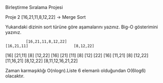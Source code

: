 Birleştirme Sıralama Projesi

Proje 2
[16,21,11,8,12,22] -> Merge Sort

Yukarıdaki dizinin sort türüne göre aşamalarını yazınız.
Big-O gösterimini yazınız.


             [16,21,11,8,12,22] 
    [16,21,11]                    [8,12,22] 
  [16]   [21,11]              [8]    [12,22]
  [16]  [21]  [11]           [8]    [12]   [22]
  [16]   [11,21]              [8]    [12,22]
    [11,16,21]                    [8,12,22]
            [8,11,12,16,21,22] 
            
Zaman karmaşıklığı O(nlogn).Liste 6 elemanlı olduğundan O(6log6) olacaktır.
